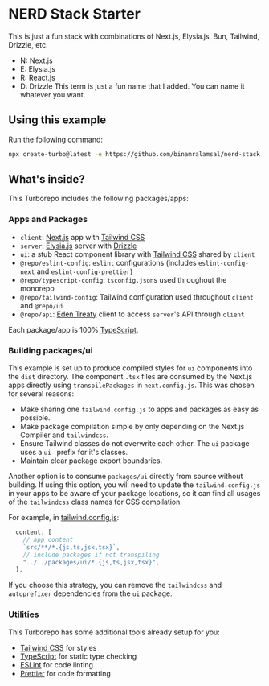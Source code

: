 # NERD Stack Starter

This is just a fun stack with combinations of Next.js, Elysia.js, Bun, Tailwind, Drizzle, etc.

- N: Next.js
- E: Elysia.js
- R: React.js
- D: Drizzle
This term is just a fun name that I added. You can name it whatever you want.

## Using this example

Run the following command:

```sh
npx create-turbo@latest -e https://github.com/binamralamsal/nerd-stack
```

## What's inside?

This Turborepo includes the following packages/apps:

### Apps and Packages

- `client`: [Next.js](https://nextjs.org/) app with [Tailwind CSS](https://tailwindcss.com/)
- `server`: [Elysia.js](https://elysiajs.com/) server with [Drizzle](https://orm.drizzle.team/)
- `ui`: a stub React component library with [Tailwind CSS](https://tailwindcss.com/) shared by `client`
- `@repo/eslint-config`: `eslint` configurations (includes `eslint-config-next` and `eslint-config-prettier`)
- `@repo/typescript-config`: `tsconfig.json`s used throughout the monorepo
- `@repo/tailwind-config`: Tailwind configuration used throughout `client` and `@repo/ui`
- `@repo/api`: [Eden Treaty](https://elysiajs.com/eden/treaty/overview.html) client to access `server`'s API through `client`

Each package/app is 100% [TypeScript](https://www.typescriptlang.org/).

### Building packages/ui

This example is set up to produce compiled styles for `ui` components into the `dist` directory. The component `.tsx` files are consumed by the Next.js apps directly using `transpilePackages` in `next.config.js`. This was chosen for several reasons:

- Make sharing one `tailwind.config.js` to apps and packages as easy as possible.
- Make package compilation simple by only depending on the Next.js Compiler and `tailwindcss`.
- Ensure Tailwind classes do not overwrite each other. The `ui` package uses a `ui-` prefix for it's classes.
- Maintain clear package export boundaries.

Another option is to consume `packages/ui` directly from source without building. If using this option, you will need to update the `tailwind.config.js` in your apps to be aware of your package locations, so it can find all usages of the `tailwindcss` class names for CSS compilation.

For example, in [tailwind.config.js](packages/tailwind-config/tailwind.config.js):

```js
  content: [
    // app content
    `src/**/*.{js,ts,jsx,tsx}`,
    // include packages if not transpiling
    "../../packages/ui/*.{js,ts,jsx,tsx}",
  ],
```

If you choose this strategy, you can remove the `tailwindcss` and `autoprefixer` dependencies from the `ui` package.

### Utilities

This Turborepo has some additional tools already setup for you:

- [Tailwind CSS](https://tailwindcss.com/) for styles
- [TypeScript](https://www.typescriptlang.org/) for static type checking
- [ESLint](https://eslint.org/) for code linting
- [Prettier](https://prettier.io) for code formatting
